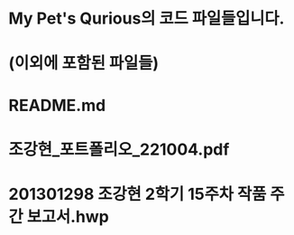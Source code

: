 # My Pet's Qurious의 코드 파일들입니다.


# (이외에 포함된 파일들)

# README.md
# 조강현_포트폴리오_221004.pdf
# 201301298 조강현 2학기 15주차 작품 주간 보고서.hwp
